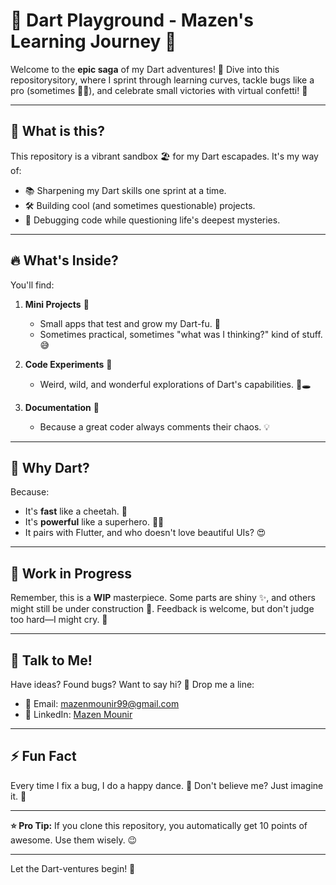 # 🚀 Dart Playground - Mazen's Learning Journey 🎯

Welcome to the **epic saga** of my Dart adventures! 🌈 Dive into this repositorysitory, where I sprint through learning curves, tackle bugs like a pro (sometimes 🤷‍♂️), and celebrate small victories with virtual confetti! 🎉

---

## 🏁 What is this?

This repository is a vibrant sandbox 🏖️ for my Dart escapades. It's my way of:

- 📚 Sharpening my Dart skills one sprint at a time.
- 🛠️ Building cool (and sometimes questionable) projects.
- 🐛 Debugging code while questioning life's deepest mysteries.

---

## 🔥 What's Inside?

You'll find:

1. **Mini Projects** 🌟
   - Small apps that test and grow my Dart-fu. 🥋
   - Sometimes practical, sometimes "what was I thinking?" kind of stuff. 😅

2. **Code Experiments** 🧪
   - Weird, wild, and wonderful explorations of Dart's capabilities. 🐇🕳️

3. **Documentation** 📜
   - Because a great coder always comments their chaos. 💡

---

## 🤖 Why Dart?

Because:

- It's **fast** like a cheetah. 🐆
- It's **powerful** like a superhero. 🦸‍♂️
- It pairs with Flutter, and who doesn't love beautiful UIs? 😍

---

## 🚧 Work in Progress

Remember, this is a **WIP** masterpiece. Some parts are shiny ✨, and others might still be under construction 🚜. Feedback is welcome, but don't judge too hard—I might cry. 🥲

---

## 💬 Talk to Me!

Have ideas? Found bugs? Want to say hi? 🐾 Drop me a line:

- 📧 Email: [mazenmounir99@gmail.com](mailto:mazenmounir99@gmail.com)
- 💼 LinkedIn: [Mazen Mounir](https://www.linkedin.com/in/mazenmmg/)

---

## ⚡ Fun Fact

Every time I fix a bug, I do a happy dance. 💃 Don't believe me? Just imagine it. 🤣

---

**⭐ Pro Tip:** If you clone this repository, you automatically get 10 points of awesome. Use them wisely. 😉

---

Let the Dart-ventures begin! 🏹
